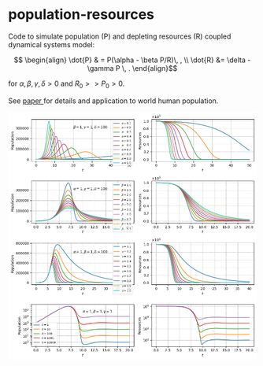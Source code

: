 # population-resources

Code to simulate population (P) and depleting resources (R) coupled dynamical systems model:

```math
	\begin{align}
		 \dot{P} & =  P(\alpha - \beta P/R)\, , \\
		 \dot{R} &= \delta -\gamma P  \, .
	\end{align}
```

for $\alpha, \beta, \gamma, \delta >0$ and $R_0 >> P_0 >0 .$

See <a href="https://github.com/saf92/population-resources/blob/main/pop_res.pdf">
         paper </a> for details and application to world human population. 

![alt text](https://github.com/saf92/population-resources/blob/main/plots/pop_res_sim.png)

